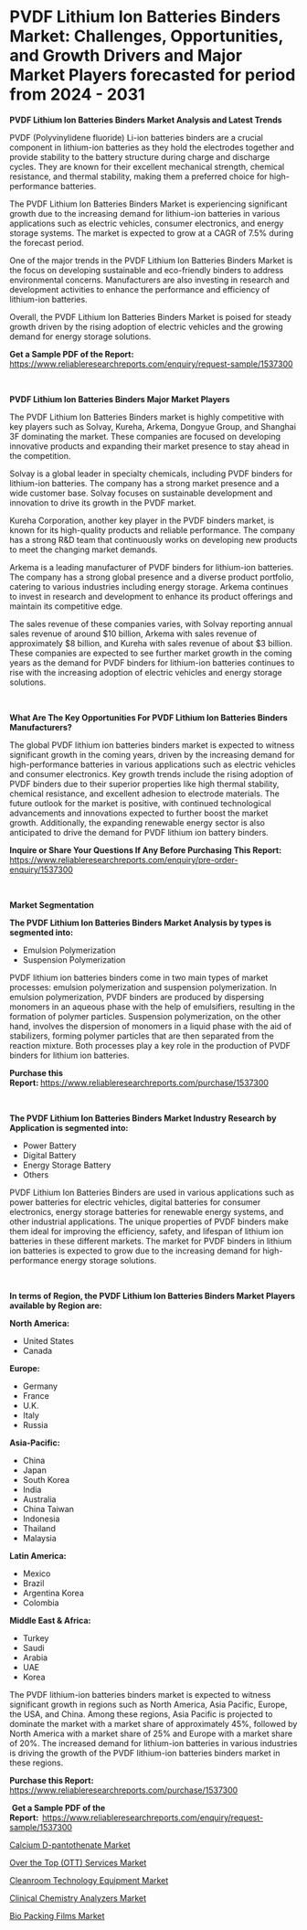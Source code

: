 <p><h1>PVDF Lithium Ion Batteries Binders Market: Challenges, Opportunities, and Growth Drivers and Major Market Players forecasted for period from 2024 - 2031</h1></p><p><strong>PVDF Lithium Ion Batteries Binders Market Analysis and Latest Trends</strong></p>
<p><p>PVDF (Polyvinylidene fluoride) Li-ion batteries binders are a crucial component in lithium-ion batteries as they hold the electrodes together and provide stability to the battery structure during charge and discharge cycles. They are known for their excellent mechanical strength, chemical resistance, and thermal stability, making them a preferred choice for high-performance batteries.</p><p>The PVDF Lithium Ion Batteries Binders Market is experiencing significant growth due to the increasing demand for lithium-ion batteries in various applications such as electric vehicles, consumer electronics, and energy storage systems. The market is expected to grow at a CAGR of 7.5% during the forecast period.</p><p>One of the major trends in the PVDF Lithium Ion Batteries Binders Market is the focus on developing sustainable and eco-friendly binders to address environmental concerns. Manufacturers are also investing in research and development activities to enhance the performance and efficiency of lithium-ion batteries.</p><p>Overall, the PVDF Lithium Ion Batteries Binders Market is poised for steady growth driven by the rising adoption of electric vehicles and the growing demand for energy storage solutions.</p></p>
<p><strong>Get a Sample PDF of the Report:&nbsp;</strong> <a href="https://www.reliableresearchreports.com/enquiry/request-sample/1537300">https://www.reliableresearchreports.com/enquiry/request-sample/1537300</a></p>
<p>&nbsp;</p>
<p><strong>PVDF Lithium Ion Batteries Binders Major Market Players</strong></p>
<p><p>The PVDF Lithium Ion Batteries Binders market is highly competitive with key players such as Solvay, Kureha, Arkema, Dongyue Group, and Shanghai 3F dominating the market. These companies are focused on developing innovative products and expanding their market presence to stay ahead in the competition.</p><p>Solvay is a global leader in specialty chemicals, including PVDF binders for lithium-ion batteries. The company has a strong market presence and a wide customer base. Solvay focuses on sustainable development and innovation to drive its growth in the PVDF market.</p><p>Kureha Corporation, another key player in the PVDF binders market, is known for its high-quality products and reliable performance. The company has a strong R&D team that continuously works on developing new products to meet the changing market demands.</p><p>Arkema is a leading manufacturer of PVDF binders for lithium-ion batteries. The company has a strong global presence and a diverse product portfolio, catering to various industries including energy storage. Arkema continues to invest in research and development to enhance its product offerings and maintain its competitive edge.</p><p>The sales revenue of these companies varies, with Solvay reporting annual sales revenue of around $10 billion, Arkema with sales revenue of approximately $8 billion, and Kureha with sales revenue of about $3 billion. These companies are expected to see further market growth in the coming years as the demand for PVDF binders for lithium-ion batteries continues to rise with the increasing adoption of electric vehicles and energy storage solutions.</p></p>
<p>&nbsp;</p>
<p><strong>What Are The Key Opportunities For PVDF Lithium Ion Batteries Binders Manufacturers?</strong></p>
<p><p>The global PVDF lithium ion batteries binders market is expected to witness significant growth in the coming years, driven by the increasing demand for high-performance batteries in various applications such as electric vehicles and consumer electronics. Key growth trends include the rising adoption of PVDF binders due to their superior properties like high thermal stability, chemical resistance, and excellent adhesion to electrode materials. The future outlook for the market is positive, with continued technological advancements and innovations expected to further boost the market growth. Additionally, the expanding renewable energy sector is also anticipated to drive the demand for PVDF lithium ion battery binders.</p></p>
<p><strong>Inquire or Share Your Questions If Any Before Purchasing This Report:</strong> <a href="https://www.reliableresearchreports.com/enquiry/pre-order-enquiry/1537300">https://www.reliableresearchreports.com/enquiry/pre-order-enquiry/1537300</a></p>
<p>&nbsp;</p>
<p><strong>Market Segmentation</strong></p>
<p><strong>The PVDF Lithium Ion Batteries Binders Market Analysis by types is segmented into:</strong></p>
<p><ul><li>Emulsion Polymerization</li><li>Suspension Polymerization</li></ul></p>
<p><p>PVDF lithium ion batteries binders come in two main types of market processes: emulsion polymerization and suspension polymerization. In emulsion polymerization, PVDF binders are produced by dispersing monomers in an aqueous phase with the help of emulsifiers, resulting in the formation of polymer particles. Suspension polymerization, on the other hand, involves the dispersion of monomers in a liquid phase with the aid of stabilizers, forming polymer particles that are then separated from the reaction mixture. Both processes play a key role in the production of PVDF binders for lithium ion batteries.</p></p>
<p><strong>Purchase this Report:&nbsp;</strong><a href="https://www.reliableresearchreports.com/purchase/1537300">https://www.reliableresearchreports.com/purchase/1537300</a></p>
<p>&nbsp;</p>
<p><strong>The PVDF Lithium Ion Batteries Binders Market Industry Research by Application is segmented into:</strong></p>
<p><ul><li>Power Battery</li><li>Digital Battery</li><li>Energy Storage Battery</li><li>Others</li></ul></p>
<p><p>PVDF Lithium Ion Batteries Binders are used in various applications such as power batteries for electric vehicles, digital batteries for consumer electronics, energy storage batteries for renewable energy systems, and other industrial applications. The unique properties of PVDF binders make them ideal for improving the efficiency, safety, and lifespan of lithium ion batteries in these different markets. The market for PVDF binders in lithium ion batteries is expected to grow due to the increasing demand for high-performance energy storage solutions.</p></p>
<p>&nbsp;</p>
<p><strong>In terms of Region, the PVDF Lithium Ion Batteries Binders Market Players available by Region are:</strong></p>
<p>
    <p> <strong> North America: </strong>
        <ul>
            <li>United States</li>
            <li>Canada</li>
        </ul>
        </p> 
    <p> <strong> Europe: </strong>
        <ul>
            <li>Germany</li>
            <li>France</li>
            <li>U.K.</li>
            <li>Italy</li>
            <li>Russia</li>
        </ul>
        </p> 
    <p> <strong> Asia-Pacific: </strong>
        <ul>
            <li>China</li>
            <li>Japan</li>
            <li>South Korea</li>
            <li>India</li>
            <li>Australia</li>
            <li>China Taiwan</li>
            <li>Indonesia</li>
            <li>Thailand</li>
            <li>Malaysia</li>
        </ul>
        </p> 
    <p> <strong> Latin America: </strong>
        <ul>
            <li>Mexico</li>
            <li>Brazil</li>
            <li>Argentina Korea</li>
            <li>Colombia</li>
        </ul>
        </p> 
    <p> <strong> Middle East & Africa: </strong>
        <ul>
            <li>Turkey</li>
            <li>Saudi</li>
            <li>Arabia</li>
            <li>UAE</li>
            <li>Korea</li>
        </ul>
    </p>
    </p>
<p><p>The PVDF lithium-ion batteries binders market is expected to witness significant growth in regions such as North America, Asia Pacific, Europe, the USA, and China. Among these regions, Asia Pacific is projected to dominate the market with a market share of approximately 45%, followed by North America with a market share of 25% and Europe with a market share of 20%. The increased demand for lithium-ion batteries in various industries is driving the growth of the PVDF lithium-ion batteries binders market in these regions.</p></p>
<p><strong>Purchase this Report: </strong><a href="https://www.reliableresearchreports.com/purchase/1537300">https://www.reliableresearchreports.com/purchase/1537300</a></p>
<p>&nbsp;<strong>Get a Sample PDF of the Report:&nbsp;&nbsp;</strong><a href="https://www.reliableresearchreports.com/enquiry/request-sample/1537300">https://www.reliableresearchreports.com/enquiry/request-sample/1537300</a></p>
<p><strong></strong></p>
<p><p><a href="https://github.com/castoriffic/Market-Research-Report-List-3/blob/main/calcium-d-pantothenate-market.md">Calcium D-pantothenate Market</a></p><p><a href="https://issuu.com/reportprime-2/docs/over-the-top-ott-services-market-size-2030.pptx">Over the Top (OTT) Services Market</a></p><p><a href="https://medium.com/p/51877c7e0788/edit">Cleanroom Technology Equipment Market</a></p><p><a href="https://medium.com/p/78a23a30e235/edit">Clinical Chemistry Analyzers Market</a></p><p><a href="https://github.com/yoshih12/Market-Research-Report-List-2/blob/main/bio-packing-films-market.md">Bio Packing Films Market</a></p></p>